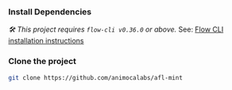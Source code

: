 ### Install Dependencies

_🛠 This project requires `flow-cli v0.36.0` or above._ See: [Flow CLI installation instructions](https://docs.onflow.org/flow-cli)

### Clone the project

```sh
git clone https://github.com/animocalabs/afl-mint
```
